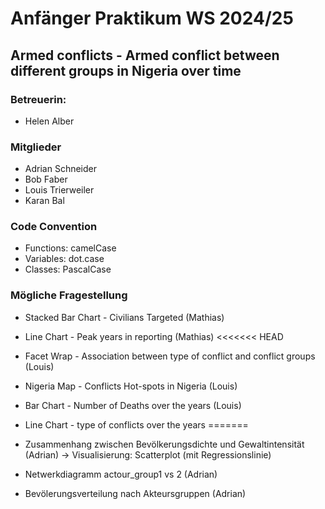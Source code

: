 # Anfänger Praktikum WS 2024/25
## Armed conflicts - Armed conflict between different groups in Nigeria over time

### Betreuerin: 
* Helen Alber

### Mitglieder
* Adrian Schneider
* Bob Faber
* Louis Trierweiler
* Karan Bal

### Code Convention
* Functions: camelCase 
* Variables: dot.case 
* Classes: PascalCase

### Mögliche Fragestellung
* Stacked Bar Chart - Civilians Targeted (Mathias)
* Line Chart - Peak years in reporting (Mathias)
<<<<<<< HEAD
* Facet Wrap - Association between type of conflict and conflict groups (Louis)
* Nigeria Map - Conflicts Hot-spots in Nigeria (Louis)
* Bar Chart - Number of Deaths over the years (Louis)
* Line Chart - type of conflicts over the years
=======
* Zusammenhang zwischen Bevölkerungsdichte und Gewaltintensität (Adrian)
→ Visualisierung: Scatterplot (mit Regressionslinie)

* Netwerkdiagramm actour_group1 vs 2 (Adrian)
* Bevölerungsverteilung nach Akteursgruppen (Adrian)
